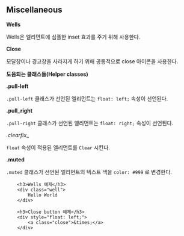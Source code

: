 <!--
layout: 'post'
section: 'Cornerstone Framework'
title: 'Miscellaneous'
outline: 'Wells은 엘리먼트에 심플한 inset 효과를 주기 위해 사용한다. 모달창이나 경고창을 사라지게 하기 위해 공통적으로 close 아이콘을 사용한다. .pull-left 클래스가 선언된 엘리먼트는 float: left; 속성이 선언된다…'
date: '2012-11-16'
tagstr: 'widget'
order: '[4, 2, 10]'
thumbnail: '4.2.10.miscellaneous.png'
-->

## Miscellaneous

__Wells__

Wells은 엘리먼트에 심플한 inset 효과를 주기 위해 사용한다.

__Close__

모달창이나 경고창을 사라지게 하기 위해 공통적으로 close 아이콘을 사용한다.

__도움되는 클래스들(Helper classes)__

__.pull-left__

`.pull-left` 클래스가 선언된 엘리먼트는 `float: left;` 속성이 선언된다.


__.pull_right__

`.pull-right` 클래스가 선언된 엘리먼트는 `float: right;` 속성이 선언된다.

_.clearfix__

`float` 속성이 적용된 엘리먼트를 `Clear`  시킨다.

__.muted__

`.muted` 클래스가 선언된 엘리먼트의 텍스트 색을 `color: #999` 로 변경한다.

``` cm, { 'iframe-height': '230px' }
	<h3>Wells 예제</h3>
    <div class="well">
	    Hello World
    </div>
	
	<h3>Close button 예제</h3>
	<div style="float: left;">
    	<a class="close">&times;</a>
	</div>
```
